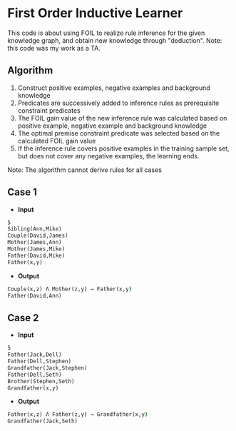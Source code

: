 # First Order Inductive Learner

This code is about using FOIL to realize rule inference for the given knowledge graph, and obtain new knowledge through "deduction". Note: this code was my work as a TA.

## Algorithm
1.  Construct positive examples, negative examples and background knowledge
2.  Predicates are successively added to inference rules as prerequisite constraint predicates
3.  The FOIL gain value of the new inference rule was calculated based on positive example, negative example and background knowledge
4.  The optimal premise constraint predicate was selected based on the calculated FOIL gain value
5.  If the inference rule covers positive examples in the training sample set, but does not cover any negative examples, the learning ends.

Note: The algorithm cannot derive rules for all cases

## Case 1
- **Input**
```cmd
5
Sibling(Ann,Mike)
Couple(David,James)
Mother(James,Ann)
Mother(James,Mike)
Father(David,Mike)
Father(x,y)
```

- **Output**
```cmd
Couple(x,z) Ʌ Mother(z,y) → Father(x,y)
Father(David,Ann)
```

## Case 2
- **Input**
```cmd
5
Father(Jack,Dell) 
Father(Dell,Stephen) 
Grandfather(Jack,Stephen) 
Father(Dell,Seth) 
Brother(Stephen,Seth)
Grandfather(x,y)
```

- **Output**
```cmd
Father(x,z) Ʌ Father(z,y) → Grandfather(x,y)
Grandfather(Jack,Seth)
```